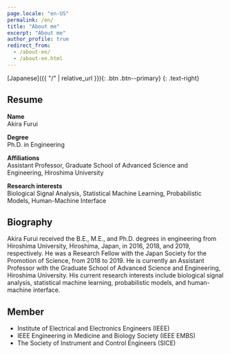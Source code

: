 ```yaml
---
page.locale: "en-US"
permalink: /en/
title: "About me"
excerpt: "About me"
author_profile: true
redirect_from: 
  - /about-en/
  - /about-en.html
---
```


[Japanese]({{ "/" | relative_url }}){: .btn .btn--primary}
{: .text-right}

## Resume

**Name**<br>
Akira Furui

**Degree**<br>
Ph.D. in Engineering

**Affiliations**<br>
Assistant Professor,
Graduate School of Advanced Science and Engineering, Hiroshima University

**Research interests**<br>Biological Signal Analysis, Statistical Machine Learning, Probabilistic Models, Human-Machine Interface

## Biography

Akira Furui received the B.E., M.E., and Ph.D. degrees in engineering from Hiroshima University, Hiroshima, Japan, in 2016, 2018, and 2019, respectively. He was a Research Fellow with the Japan Society for the Promotion of Science, from 2018 to 2019. He is currently an Assistant Professor with the Graduate School of Advanced Science and Engineering, Hiroshima University. His current research interests include biological signal analysis, statistical machine learning, probabilistic models, and human-machine interface.

## Member

- Institute of Electrical and Electronics Engineers (IEEE)
- IEEE Engineering in Medicine and Biology Society (IEEE EMBS)
- The Society of Instrument and Control Engineers (SICE)